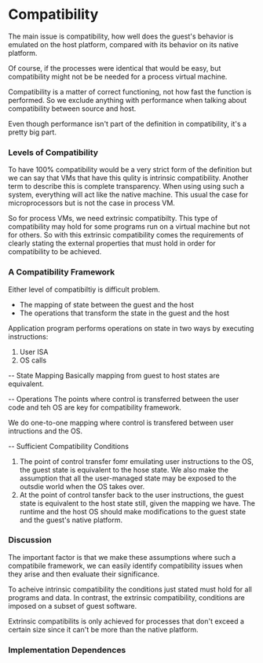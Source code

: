 # Compatibility

The main issue is compatibility, how well does the guest's behavior is emulated on the host platform, compared with its behavior on its native platform. 

Of course, if the processes were identical that would be easy, but compatibility might not be be needed for a process virtual machine. 

Compatibility is a matter of correct functioning, not how fast the function is performed. So we exclude anything with performance when talking about compatibility between source and host. 

Even though performance isn't part of the definition in compatibility, it's a pretty big part. 

### Levels of Compatibility

To have 100% compatibility would be a very strict form of the definition but we can say that VMs that have this qulity is intrinsic compatibility. Another term to describe this is complete transparency. When using using such a system, everything will act like the native machine. This usual the case for microprocessors but is not the case in process VM. 

So for process VMs, we need extrinsic compatibilty. This type of compatibility may hold for some programs run on a virtual machine but not for others. So with this extrinsic compatibility comes the requirements of clearly stating the external properties that must hold in order for compatibility to be achieved. 

### A Compatibility Framework 

Either level of compatibiltiy is difficult problem. 

* The mapping of state between the guest and the host 
* The operations that transform the state in the guest and the host 

Application program performs operations on state in two ways by executing instructions: 
1) User ISA 
2) OS calls 

-- State Mapping 
Basically mapping from guest to host states are equivalent.

-- Operations 
The points where control is transferred between the user code and teh OS are key for compatibility framework. 

We do one-to-one mapping where control is transfered between user intructions and the OS. 

-- Sufficient Compatibility Conditions 
1) The point of control transfer fomr emuilating user instructions to the OS, the guest state is equivalent to the hose state. We also make the assumption that all the user-managed state may be exposed to the outsdie world when the OS takes over.  
2) At the point of control tansfer back to the user instructions, the guest state is equivalent to the host state still, given the mapping we have. The runtime and the host OS should make modifications to the guest state and the guest's native platform. 

### Discussion 
The important factor is that we make these assumptions where such a compatibile framework, we can easily identify compatibility issues when they arise and then evaluate their significance. 

To acheive intrinsic compatibility the conditions just stated must hold for all programs and data. In contrast, the extrinsic compatibility, conditions are imposed on a subset of guest software. 

Extrinsic compatibilits is only achieved for processes that don't exceed a certain size since it can't be more than the native platform. 

### Implementation Dependences





